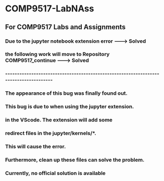 # COMP9517-LabNAss
## For COMP9517 Labs and Assignments

### Due to the jupyter notebook extension error ---> Solved

### the following work will move to Repository COMP9517_continue ---> Solved

### -------------------------------------------------------------------------------------

### The appearance of this bug was finally found out.<br>
### This bug is due to when using the jupyter extension.<br>
### in the VScode. The extension will add some<br>
### redirect files in the jupyter/kernels/*. <br>
### This will cause the error.
### Furthermore, clean up these files can solve the problem. <br>
### Currently, no official solution is available